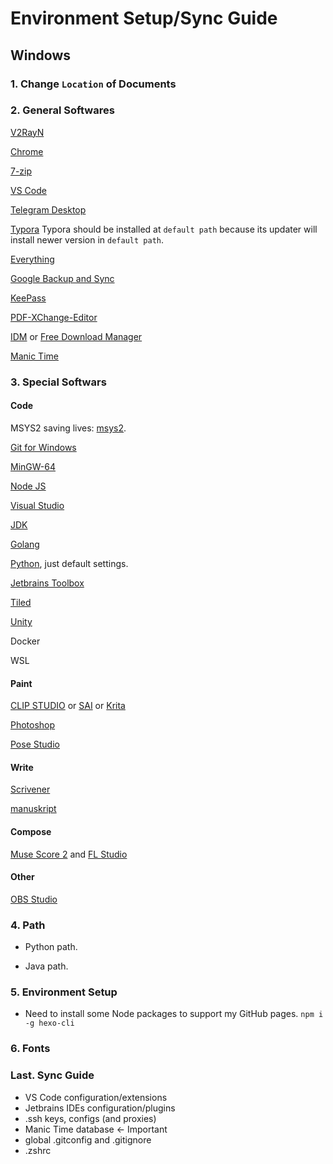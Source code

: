 # Environment Setup/Sync Guide

## Windows

### 1. Change `Location` of Documents

### 2. General Softwares

[V2RayN](https://github.com/2dust/v2rayN/releases)

[Chrome](https://www.google.com/chrome/?brand=CHBD)

[7-zip](https://www.7-zip.org/download.html)

[VS Code](https://code.visualstudio.com/)

[Telegram Desktop](https://desktop.telegram.org/)

[Typora](https://typora.io/#windows) Typora should be installed at `default path` because its updater will install newer version in `default path`.

[Everything](https://www.voidtools.com/)

[Google Backup and Sync](https://www.google.com/drive/download/backup-and-sync/)

[KeePass]()

[PDF-XChange-Editor](https://www.tracker-software.com/product/pdf-xchange-editor)

[IDM]() or [Free Download Manager](http://www.freedownloadmanager.org/download.htm)

[Manic Time](https://www.manictime.com/download)

### 3. Special Softwars

#### Code

MSYS2 saving lives: [msys2](https://www.msys2.org/).

[Git for Windows](https://git-scm.com/download/win)

[MinGW-64](http://mingw-w64.org/doku.php)

[Node JS](https://nodejs.org/en/download/)

[Visual Studio](https://visualstudio.microsoft.com/downloads/)

[JDK](http://www.oracle.com/technetwork/java/javase/downloads/index.html)

[Golang](https://golang.org/dl/)

[Python](https://www.python.org/downloads/windows/), just default settings.

[Jetbrains Toolbox](https://www.jetbrains.com/toolbox/download/#section=windows)

[Tiled]()

[Unity](https://unity3d.com/cn/get-unity/download)

Docker

WSL

#### Paint

[CLIP STUDIO]() or [SAI]() or [Krita]()

[Photoshop]()

[Pose Studio]()

#### Write

[Scrivener]()

[manuskript]()

#### Compose

[Muse Score 2]() and [FL Studio]()

#### Other

[OBS Studio]()


### 4. Path

- Python path.

- Java path.


### 5. Environment Setup

- Need to install some Node packages to support my GitHub pages. `npm i -g hexo-cli`

### 6. Fonts

### Last. Sync Guide

- VS Code configuration/extensions
- Jetbrains IDEs configuration/plugins
- .ssh keys, configs (and proxies)
- Manic Time database <- Important
- global .gitconfig and .gitignore
- .zshrc
